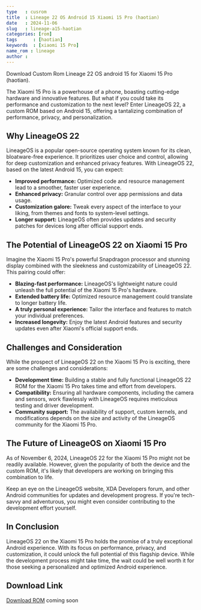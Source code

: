 ```yaml
---
type   : cusrom
title  : Lineage 22 OS Android 15 Xiaomi 15 Pro (haotian)
date   : 2024-11-06
slug   : lineage-a15-haotian
categories: [rom]
tags      : [haotian]
keywords  : [xiaomi 15 Pro]
name_rom : lineage
author : 
---
```


Download Custom Rom Lineage 22 OS android 15  for Xiaomi 15 Pro (haotian).


The Xiaomi 15 Pro is a powerhouse of a phone, boasting cutting-edge hardware and innovative features. But what if you could take its performance and customization to the next level? Enter LineageOS 22, a custom ROM based on Android 15, offering a tantalizing combination of performance, privacy, and personalization.

## Why LineageOS 22

LineageOS is a popular open-source operating system known for its clean, bloatware-free experience. It prioritizes user choice and control, allowing for deep customization and enhanced privacy features. With LineageOS 22, based on the latest Android 15, you can expect:

* **Improved performance:** Optimized code and resource management lead to a smoother, faster user experience.
* **Enhanced privacy:** Granular control over app permissions and data usage.
* **Customization galore:** Tweak every aspect of the interface to your liking, from themes and fonts to system-level settings.
* **Longer support:** LineageOS often provides updates and security patches for devices long after official support ends.

## The Potential of LineageOS 22 on Xiaomi 15 Pro

Imagine the Xiaomi 15 Pro's powerful Snapdragon processor and stunning display combined with the sleekness and customizability of LineageOS 22. This pairing could offer:

* **Blazing-fast performance:** LineageOS's lightweight nature could unleash the full potential of the Xiaomi 15 Pro's hardware.
* **Extended battery life:** Optimized resource management could translate to longer battery life.
* **A truly personal experience:** Tailor the interface and features to match your individual preferences.
* **Increased longevity:** Enjoy the latest Android features and security updates even after Xiaomi's official support ends.

## Challenges and Consideration

While the prospect of LineageOS 22 on the Xiaomi 15 Pro is exciting, there are some challenges and considerations:

* **Development time:** Building a stable and fully functional LineageOS 22 ROM for the Xiaomi 15 Pro takes time and effort from developers.
* **Compatibility:** Ensuring all hardware components, including the camera and sensors, work flawlessly with LineageOS requires meticulous testing and driver development.
* **Community support:** The availability of support, custom kernels, and modifications depends on the size and activity of the LineageOS community for the Xiaomi 15 Pro.

## The Future of LineageOS on Xiaomi 15 Pro

As of November 6, 2024, LineageOS 22 for the Xiaomi 15 Pro might not be readily available. However, given the popularity of both the device and the custom ROM, it's likely that developers are working on bringing this combination to life. 

Keep an eye on the LineageOS website, XDA Developers forum, and other Android communities for updates and development progress. If you're tech-savvy and adventurous, you might even consider contributing to the development effort yourself.

## In Conclusion

LineageOS 22 on the Xiaomi 15 Pro holds the promise of a truly exceptional Android experience. With its focus on performance, privacy, and customization, it could unlock the full potential of this flagship device. While the development process might take time, the wait could be well worth it for those seeking a personalized and optimized Android experience.


## Download Link
[Download ROM](/) coming soon
